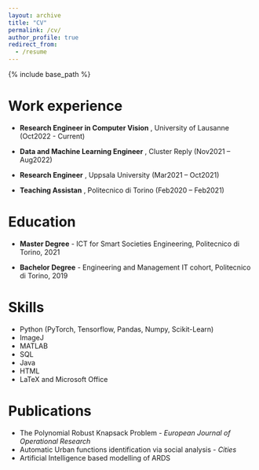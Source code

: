 ```yaml
---
layout: archive
title: "CV"
permalink: /cv/
author_profile: true
redirect_from:
  - /resume
---
```


{% include base_path %}


Work experience
======
* **Research Engineer in Computer Vision** , University of Lausanne (Oct2022 - Current)
  
* **Data and Machine Learning Engineer** , Cluster Reply (Nov2021 – Aug2022)
  
* **Research Engineer** , Uppsala University (Mar2021 – Oct2021)
  
* **Teaching Assistan** , Politecnico di Torino (Feb2020 – Feb2021)


Education
======
* **Master Degree** - ICT for Smart Societies Engineering, Politecnico di Torino, 2021  

* **Bachelor Degree** - Engineering and Management IT cohort, Politecnico di Torino, 2019


Skills
======
* Python (PyTorch, Tensorflow, Pandas, Numpy, Scikit-Learn)
* ImageJ
* MATLAB
* SQL
* Java
* HTML
* LaTeX and Microsoft Office

Publications
======
* The Polynomial Robust Knapsack Problem - *European Journal of Operational Research*
* Automatic Urban functions identification via social analysis - *Cities*
* Artificial Intelligence based modelling of ARDS

